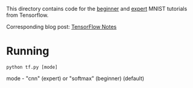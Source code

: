 This directory contains code for the [beginner](https://www.tensorflow.org/versions/r0.10/tutorials/mnist/beginners/index.html) and [expert](https://www.tensorflow.org/versions/r0.10/tutorials/mnist/pros/index.html) MNIST tutorials from Tensorflow.

Corresponding blog post:
[TensorFlow Notes](http://blog.joshterrell.com/2016/09/03/TensorFlow-Notes/)

# Running
```
python tf.py [mode]
```
mode - "cnn" (expert) or "softmax" (beginner) (default)
